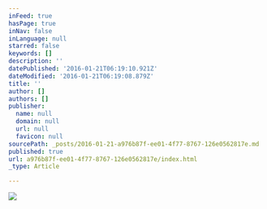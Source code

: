 ```yaml
---
inFeed: true
hasPage: true
inNav: false
inLanguage: null
starred: false
keywords: []
description: ''
datePublished: '2016-01-21T06:19:10.921Z'
dateModified: '2016-01-21T06:19:08.879Z'
title: ''
author: []
authors: []
publisher:
  name: null
  domain: null
  url: null
  favicon: null
sourcePath: _posts/2016-01-21-a976b87f-ee01-4f77-8767-126e0562817e.md
published: true
url: a976b87f-ee01-4f77-8767-126e0562817e/index.html
_type: Article

---
```

![](https://the-grid-user-content.s3-us-west-2.amazonaws.com/70a6d9d2-9e88-42ce-be96-76f30b36eef8.jpg)
